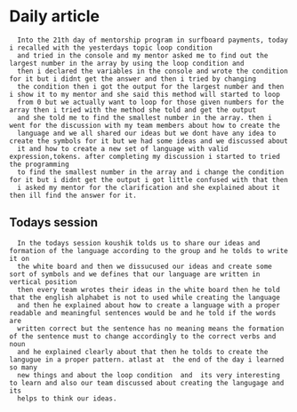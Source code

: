 

# Daily article 

      Into the 21th day of mentorship program in surfboard payments, today i recalled with the yesterdays topic loop condition 
      and tried in the console and my mentor asked me to find out the largest number in the array by using the loop condition and 
      then i declared the variables in the console and wrote the condition for it but i didnt get the answer and then i tried by changing 
      the condition then i got the output for the largest number and then i show it to my mentor and she said this method will started to loop 
      from 0 but we actually want to loop for those given numbers for the array then i tried with the method she told and get the output
      and she told me to find the smallest number in the array. then i went for the discussion with my team members about how to create the 
      language and we all shared our ideas but we dont have any idea to create the symbols for it but we had some ideas and we discussed about 
      it and how to create a new set of language with valid expression,tokens. after completing my discussion i started to tried the programming
      to find the smallest number in the array and i change the condition for it but i didnt get the output i got little confused with that then 
      i asked my mentor for the clarification and she explained about it then ill find the answer for it.


## Todays session 
    
      In the todays session koushik tolds us to share our ideas and formation of the language according to the group and he tolds to write it on 
      the white board and then we dissucused our ideas and create some sort of symbols and we defines that our language are written in vertical position 
      then every team wrotes their ideas in the white board then he told that the english alphabet is not to used while creating the language 
      and then he explained about how to create a language with a proper readable and meaningful sentences would be and he told if the words are 
      written correct but the sentence has no meaning means the formation of the sentence must to change accordingly to the correct verbs and noun
      and he explained clearly about that then he tolds to create the langugue in a proper pattern. atlast at  the end of the day i learned so many 
      new things and about the loop condition  and  its very interesting to learn and also our team discussed about creating the langugage and its 
      helps to think our ideas.




































 
